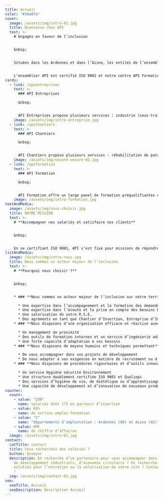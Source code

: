 ```yaml
---
title: Accueil
color: "#34a07a"
cover:
  image: /assets/img/intro-01.jpg
  title: Bienvenue chez API
  text: >-
    # Engagés en faveur de l’inclusion


    &nbsp;


    Situées dans les Ardennes et dans l’Aisne, les entités de l’ensemblier API (API Chantiers, API Entreprises, API Formation) sont des filiales du Groupe VITAMINE T, acteur majeur de l’inclusion en France. Dans l’insertion depuis 2006, ses expertises concernent les services aux entreprises et collectivités, l’industrie et le recyclage, la réhabilitation et la valorisation du bâti ancien.


    L’ensemblier API est certifié ISO 9001 et notre centre API Formation dispose de la certification Qualiopi.
cards:
  - link: /apientreprises
    text: >-
      ### API Entreprises

      &nbsp;


      API Entreprises propose plusieurs services : industrie (sous-traitance industrielle, confection textile, etc.) ; recyclage (tri, démantèlement, dépollution, valorisation) ; services aux entreprises et aux collectivités (montage de chapiteaux, construction modulaire, implant en entreprise, etc.)
    image: /assets/img/intro-entreprise.jpg
  - link: /apichantiers
    text: >-
      ### API Chantiers

      &nbsp;


      API Chantiers propose plusieurs services : réhabilitation de patrimoine historique, bâtiment second œuvre, entretien des espaces verts, etc.
    image: /assets/img/second-oeuvre-02.jpg
  - link: /apiformation
    text: >-
      ### API Formation

      &nbsp;


      API Formation offre un large panel de formation préqualifiantes et qualifiantes mais aussi de prestations d’accompagnement social et de coaching emploi, permettant ainsi de se former, de retrouver confiance et se préparer à un métier.
    image: /assets/img/intro-formation.jpg
textAndMedia:
  image: /assets/img/nous-choisir.jpg
  title: NOTRE MISSION
  text: >-
    # **Accompagner nos salariés et satisfaire nos clients**


    &nbsp;


    En se certifiant ISO 9001, API s’est fixé pour missions de répondre à un double engagement : celui d’accompagner nos salariés vers l’emploi durable et celui de satisfaire aux exigences qualité de nos clients
listAndMedia:
  image: /assets/img/intro-nous.jpg
  title: Nous sommes un acteur majeur de l’inclusion
  text: >-
    # **Pourquoi nous choisir ?** 


    &nbsp;


    * ### **Nous sommes un acteur majeur de l’inclusion sur notre territoire avec** 

      * Une expertise dans l’accompagnement et la formation des demandeurs d’emploi  
      * Une expertise dans l’écoute et la prise en compte des besoins RH des employeurs
      * Une valorisation de votre R.S.E.
      * Des agréments en tant que Chantier d’Insertion, Entreprise d’Insertion et Entreprise Adaptée 
    * ### **Nous disposons d’une organisation efficace et réactive avec** 

      * Un management de proximité
      * Des outils de formation internes et un service d’ingénierie adaptable à vos exigences
      * Une forte capacité d’adaptation à vos besoins
    * ### **Nous disposons de moyens humains et techniques permettant** 

      * De vous accompagner dans vos projets de développement
      * De nous adapter à vos exigences en matière de recrutement ou d’activité
    * ### **Nous disposons de procédures rigoureuses et d’outils innovants avec** 

      * Un service Hygiène sécurité Environnement
      * Une structure doublement certifiée ISO 9001 et Qualiopi
      * Des services d’hygiène de vie, de diététique ou d’apprentissage du Français
      * Une capacité de développement et d’innovation de nouveaux produits et services
counter:
  count:
    - value: "230"
      name: salariés dont 175 en parcours d’insertion
    - value: 60%
      name: de sorties emploi-formation
    - value: "2"
      name: "départements d'implantation : Ardennes (08) et Aisne (02)"
    - value: 6M€
      name: de chiffre d’affaires
  image: /assets/img/intro-01.jpg
contact:
  catTitle: contact
  title: Vous recherchez des salariés ?
  button: Envoyer
  description: En recherche d’un partenaire pour vous accompagner dans vos projets
    de développement industriels, d’économie circulaire ? En recherche d’une
    solution pour l’entretien ou la valorisation de votre site ? Contactez-nous
    !
  img: /assets/img/contact-01.jpg
seo:
  seoTitle: Accueil
  seoDescription: Description Accueil
---
```

